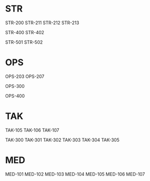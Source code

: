# STR

STR-200
STR-211
STR-212
STR-213

STR-400
STR-402

STR-501
STR-502

# OPS

OPS-203
OPS-207

OPS-300

OPS-400

# TAK

TAK-105
TAK-106
TAK-107

TAK-300
TAK-301
TAK-302
TAK-303
TAK-304
TAK-305

# MED

MED-101
MED-102
MED-103
MED-104
MED-105
MED-106
MED-107

